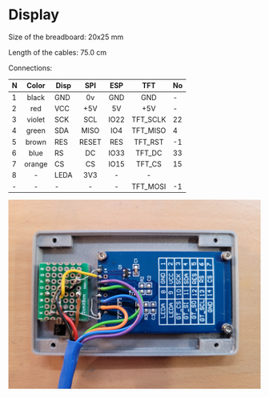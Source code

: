# Display

Size of the breadboard: 20x25 mm

Length of the cables: 75.0 cm

Connections:

| N | Color  | Disp | SPI   | ESP  |  TFT     | No |
|---| :---:  |------| :---: | :---:| :---:    |----|
| 1 | black  | GND  | 0v	   | GND  | GND      | -  |
| 2 | red    | VCC  | +5V   | 5V   | +5V      | -  |
| 3 | violet | SCK  | SCL   | IO22 | TFT_SCLK | 22 |
| 4 | green  | SDA  | MISO  | IO4  | TFT_MISO | 4  | 
| 5 | brown  | RES  | RESET | RES  | TFT_RST  | -1 |
| 6 | blue   | RS   | DC    | IO33 | TFT_DC   | 33 | 
| 7 | orange | CS   | CS    | IO15 | TFT_CS   | 15 | 
| 8 | -      | LEDA | 3V3   | -    | -        |    |
| - | -      | -    | -     | -    | TFT_MOSI | -1 |

![Display Connections](/Display/01.jpg)
